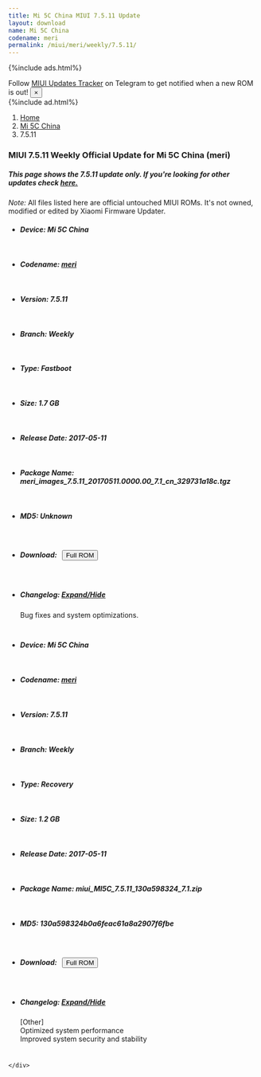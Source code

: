 ```yaml
---
title: Mi 5C China MIUI 7.5.11 Update
layout: download
name: Mi 5C China
codename: meri
permalink: /miui/meri/weekly/7.5.11/
---
```


{%include ads.html%}
<div class="alert alert-primary alert-dismissible fade show" role="alert">
    Follow <a href="https://t.me/MIUIUpdatesTracker" class="alert-link">MIUI Updates Tracker</a> on Telegram to get
    notified when a new ROM is out!
    <button type="button" class="close" data-dismiss="alert" aria-label="Close">
        <span aria-hidden="true">&times;</span>
    </button>
</div>
{%include ad.html%}

<nav aria-label="breadcrumb">
    <ol class="breadcrumb">
        <li class="breadcrumb-item"><a href="/">Home</a></li>
        <li class="breadcrumb-item"><a href="/miui/meri/">Mi 5C China</a></li>
        <li class="breadcrumb-item active" aria-current="page">7.5.11</li>
    </ol>
</nav>

<div class="col-12 mx-auto">
    <h3 class="title bg-light p-2 rounded">MIUI 7.5.11 Weekly Official Update for Mi 5C China (meri)</h3>
    <h5>This page shows the 7.5.11 update only. If you're looking for other updates check
        <a href="/miui/meri/">here.</a></h5>
    <p><i>Note: </i>All files listed here are official untouched MIUI ROMs.
        It's not owned, modified or edited by Xiaomi Firmware Updater.</p>
    <div id="downloads">
                <div class="card card-body">
            <ul class="list-unstyled">
                <li style="padding-bottom: 10px;">
                    <h5><b>Device: </b>Mi 5C China</h5>
                </li>
                <li style="padding-bottom: 10px;">
                    <h5><b>Codename: </b> <a href="/miui/meri/" target="_blank">meri</a> </h5>
                </li>
                <li style="padding-bottom: 10px;">
                    <h5><b>Version: </b>7.5.11</h5>
                </li>
                <li style="padding-bottom: 10px;">
                    <h5><b>Branch: </b>Weekly</h5>
                </li>
                <li style="padding-bottom: 10px;">
                    <h5><b>Type: </b>Fastboot</h5>
                </li>
                <li style="padding-bottom: 10px;">
                    <h5><b>Size: </b>1.7 GB</h5>
                </li>
                <li style="padding-bottom: 10px;">
                    <h5><b>Release Date: </b>2017-05-11</h5>
                </li>
                <li style="padding-bottom: 10px;">
                    <h5><b>Package Name: </b><span id="filename" class="text-dark">meri_images_7.5.11_20170511.0000.00_7.1_cn_329731a18c.tgz</span></h5>
                </li>
                <li style="padding-bottom: 10px;">
                    <h5><b>MD5: </b><span id="md5" class="text-muted">Unknown</span></h5>
                </li>
                <li style="padding-bottom: 10px;">
                    <h5><b>Download: </b><button type="button" id="download" class="btn btn-primary" style="margin: 7px;"
                            onclick="window.open('https://bigota.d.miui.com/7.5.11/meri_images_7.5.11_20170511.0000.00_7.1_cn_329731a18c.tgz', '_blank');"><i class="fa fa-download"></i> Full ROM</button></h5>
                </li>
                <li style="padding-bottom: 10px;">
                    <h5><b>Changelog: </b><a href="#meri_1_changelog" data-toggle="collapse" role="button"
                            aria-expanded="false" aria-controls="meri_1_changelog"> <i class="fa fa-arrow-down"
                                aria-hidden="true"></i> Expand/Hide</a></h5>
                    <div class="collapse" id="meri_1_changelog">
                        <p id="changelog_text">Bug fixes and system optimizations.</p>
                    </div>
                </li>
            </ul>
        </div>
        <div class="card card-body">
            <ul class="list-unstyled">
                <li style="padding-bottom: 10px;">
                    <h5><b>Device: </b>Mi 5C China</h5>
                </li>
                <li style="padding-bottom: 10px;">
                    <h5><b>Codename: </b> <a href="/miui/meri/" target="_blank">meri</a> </h5>
                </li>
                <li style="padding-bottom: 10px;">
                    <h5><b>Version: </b>7.5.11</h5>
                </li>
                <li style="padding-bottom: 10px;">
                    <h5><b>Branch: </b>Weekly</h5>
                </li>
                <li style="padding-bottom: 10px;">
                    <h5><b>Type: </b>Recovery</h5>
                </li>
                <li style="padding-bottom: 10px;">
                    <h5><b>Size: </b>1.2 GB</h5>
                </li>
                <li style="padding-bottom: 10px;">
                    <h5><b>Release Date: </b>2017-05-11</h5>
                </li>
                <li style="padding-bottom: 10px;">
                    <h5><b>Package Name: </b><span id="filename" class="text-dark">miui_MI5C_7.5.11_130a598324_7.1.zip</span></h5>
                </li>
                <li style="padding-bottom: 10px;">
                    <h5><b>MD5: </b><span id="md5" class="text-muted">130a598324b0a6feac61a8a2907f6fbe</span></h5>
                </li>
                <li style="padding-bottom: 10px;">
                    <h5><b>Download: </b><button type="button" id="download" class="btn btn-primary" style="margin: 7px;"
                            onclick="window.open('https://bigota.d.miui.com/7.5.11/miui_MI5C_7.5.11_130a598324_7.1.zip', '_blank');"><i class="fa fa-download"></i> Full ROM</button></h5>
                </li>
                <li style="padding-bottom: 10px;">
                    <h5><b>Changelog: </b><a href="#meri_2_changelog" data-toggle="collapse" role="button"
                            aria-expanded="false" aria-controls="meri_2_changelog"> <i class="fa fa-arrow-down"
                                aria-hidden="true"></i> Expand/Hide</a></h5>
                    <div class="collapse" id="meri_2_changelog">
                        <p id="changelog_text">[Other]<br>Optimized system performance<br>Improved system security and stability</p>
                    </div>
                </li>
            </ul>
        </div>

    </div>
</div>